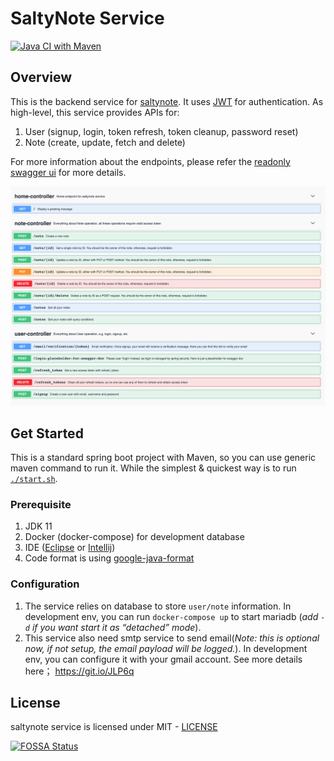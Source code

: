# SaltyNote Service

[![Java CI with Maven](https://github.com/zhouhao/saltynote-service/actions/workflows/maven.yml/badge.svg)](https://github.com/zhouhao/saltynote-service/actions/workflows/maven.yml)

## Overview

This is the backend service for [saltynote](https://saltynote.com). It
uses [JWT](https://auth0.com/docs/tokens/json-web-tokens) for authentication. As high-level, this service provides APIs
for:

1.  User (signup, login, token refresh, token cleanup, password reset)
2.  Note (create, update, fetch and delete)

For more information about the endpoints, please refer the [readonly swagger ui](https://api.dev.saltynote.com/swagger-ui/) for more details.

![Swagger UI](./docs/images/swagger-ui.png)

## Get Started

This is a standard spring boot project with Maven, so you can use generic maven command to run it. While the simplest &
quickest way is to run [`./start.sh`](./start.sh).

### Prerequisite

1.  JDK 11
2.  Docker (docker-compose) for development database
3.  IDE ([Eclipse](https://www.eclipse.org/) or [Intellij](https://www.jetbrains.com/idea/))
4.  Code format is using [google-java-format](https://github.com/google/google-java-format)

### Configuration

1.  The service relies on database to store `user/note` information. In development env, you can run `docker-compose up`
   to start mariadb (*add `-d` if you want start it as “detached” mode*).
2.  This service also need smtp service to send email(*Note: this is optional now, if not setup, the email payload will
   be logged.*). In development env, you can configure it with your gmail account. See more details
   here； https://git.io/JLP6q

## License

saltynote service is licensed under MIT - [LICENSE](./LICENSE)

[![FOSSA Status](https://app.fossa.com/api/projects/git%2Bgithub.com%2FSaltyNote%2Fsaltynote-service.svg?type=large)](https://app.fossa.com/projects/git%2Bgithub.com%2FSaltyNote%2Fsaltynote-service?ref=badge_large)
